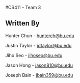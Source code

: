 #CS411 - Team 3

## Written By
Hunter Chun - hunterch@bu.edu

Justin Taylor - jdtaylor@bu.edu

Jiho Seo - jihoseo@bu.edu

Jason Hong - jason810@bu.edu

Joseph Bain - jbain359@bu.edu 


